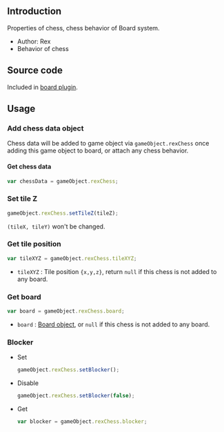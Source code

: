 ## Introduction

Properties of chess, chess behavior of Board system.

- Author: Rex
- Behavior of chess

## Source code

Included in [board plugin](board.md#source-code).

## Usage

### Add chess data object

Chess data will be added to game object via `gameObject.rexChess` once adding this game object to board, or attach any chess behavior.

#### Get chess data

```javascript
var chessData = gameObject.rexChess;
```

### Set tile Z

```javascript
gameObject.rexChess.setTileZ(tileZ);
```

`(tileX, tileY)` won't be changed.

### Get tile position

```javascript
var tileXYZ = gameObject.rexChess.tileXYZ;
```

- `tileXYZ` : Tile position `{x,y,z}`, return `null` if this chess is not added to any board.

### Get board

```javascript
var board = gameObject.rexChess.board;
```

- `board` : [Board object](board.md), or `null` if this chess is not added to any board.

### Blocker

- Set
    ```javascript
    gameObject.rexChess.setBlocker();
    ```
- Disable
    ```javascript
    gameObject.rexChess.setBlocker(false);
    ```
- Get
    ```javascript
    var blocker = gameObject.rexChess.blocker;
    ```
